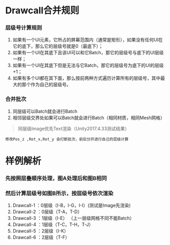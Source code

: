 # Drawcall合并规则
### 层级号计算规则
1. 如果有一个UI元素，它所占的屏幕范围内（通常是矩形），如果没有任何UI在它的底下，那么它的层级号就是0（最底下）；
2. 如果有一个UI在其底下且该UI可以和它Batch，那它的层级号与底下的UI层级一样；
3. 如果有一个UI在其底下但是无法与它Batch，那它的层级号为底下的UI的层级+1；
4. 如果有多个UI都在其下面，那么按前两种方式遍历计算所有的层级号，其中最大的那个作为自己的层级号。
### 合并批次
1. 同层级可以Batch就会进行Batch 
2. 相邻层级交界处如果可以Batch就会进行Batch（相同材质，相同Mesh网格）

> 同层级Image优先Text渲染（Unity2017.4.33测试结果）

```
修改Pos_z ,Rot_x,Rot_y 会打断批次，前后分开进行自己的层级计算
```
# 样例解析
### 先按照层叠顺序处理，图A处理后和图B相同

### 然后计算层级号如图B所示，按层级号依次渲染
1. Drawcall-1 ：0层级（I-B，I-G，I-I）(测试是Image先渲染)
2. Drawcall-2 ：0层级（T-A，T-D）
3. Drawcall-3 ：1层级（I-E） （上一层级网格不同不能Batch）
4. Drawcall-4 ：1层级（T-C，T-H，T-J）
5. Drawcall-5 ：2层级（I-K）
6. Drawcall-6 ：2层级（T-F）
